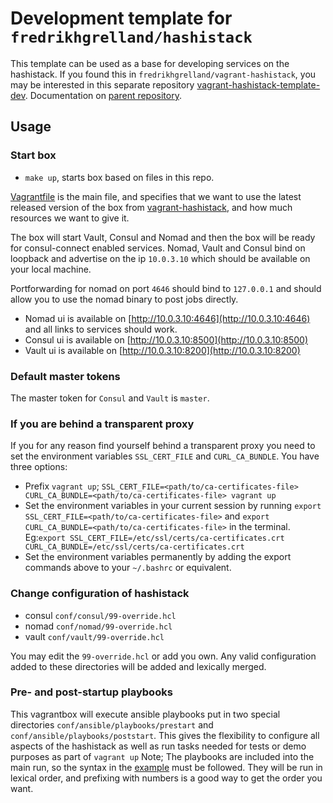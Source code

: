 # Development template for `fredrikhgrelland/hashistack`

This template can be used as a base for developing services on the hashistack.
If you found this in `fredrikhgrelland/vagrant-hashistack`, you may be interested in this separate repository [vagrant-hashistack-template-dev](https://github.com/fredrikhgrelland/vagrant-hashistack-template-dev).
Documentation on [parent repository](https://github.com/fredrikhgrelland/vagrant-hashistack#usage).

## Usage
### Start box

- `make up`, starts box based on files in this repo.

[Vagrantfile](Vagrantfile) is the main file, and specifies that we want to use the latest released version of the box from [vagrant-hashistack](https://github.com/fredrikhgrelland/vagrant-hashistack), and how much resources we want to give it.

The box will start Vault, Consul and Nomad and then the box will be ready for consul-connect enabled services.
Nomad, Vault and Consul bind on loopback and advertise on the ip `10.0.3.10` which should be available on your local machine.

Portforwarding for nomad on port `4646` should bind to `127.0.0.1` and should allow you to use the nomad binary to post jobs directly.
- Nomad ui is available on [http://10.0.3.10:4646](http://10.0.3.10:4646) and all links to services should work.
- Consul ui is available on [http://10.0.3.10:8500](http://10.0.3.10:8500)
- Vault ui is available on [http://10.0.3.10:8200](http://10.0.3.10:8200)


### Default master tokens

The master token for `Consul` and `Vault` is `master`.


### If you are behind a transparent proxy

If you for any reason find yourself behind a transparent proxy you need to set the environment variables `SSL_CERT_FILE` and `CURL_CA_BUNDLE`. You have three options:
- Prefix `vagrant up`; `SSL_CERT_FILE=<path/to/ca-certificates-file> CURL_CA_BUNDLE=<path/to/ca-certificates-file> vagrant up`
- Set the environment variables in your current session by running `export SSL_CERT_FILE=<path/to/ca-certificates-file>` and `export CURL_CA_BUNDLE=<path/to/ca-certificates-file>` in the terminal. Eg:`export SSL_CERT_FILE=/etc/ssl/certs/ca-certificates.crt CURL_CA_BUNDLE=/etc/ssl/certs/ca-certificates.crt`
- Set the environment variables permanently by adding the export commands above to your `~/.bashrc` or equivalent.


### Change configuration of hashistack

- consul `conf/consul/99-override.hcl`
- nomad `conf/nomad/99-override.hcl`
- vault `conf/vault/99-override.hcl`

You may edit the `99-override.hcl` or add you own.
Any valid configuration added to these directories will be added and lexically merged.

### Pre- and post-startup playbooks
This vagrantbox will execute ansible playbooks put in two special directories `conf/ansible/playbooks/prestart` and `conf/ansible/playbooks/poststart`. This gives the flexibility to configure all aspects of the hashistack as well as run tasks needed for tests or demo purposes as part of `vagrant up` Note; The playbooks are included into the main run, so the syntax in the [example](/playbooks/prestart/0-example.yml) must be followed.
They will be run in lexical order, and prefixing with numbers is a good way to get the order you want.

